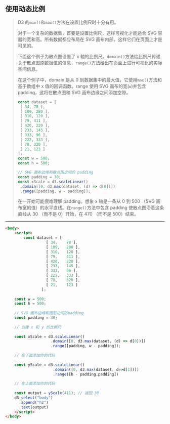 ## 使用动态比例

> D3 的`min()`和`max()`方法在设置比例尺时十分有用。
>
> 对于一个复杂的数据集，首要是设置比例尺，这样可视化才能适合 SVG 容器的宽和高。所有数据都应布局在 SVG 画布内部，这样它们在页面上才是可见的。
>
> 下面这个例子为散点图设置了 x 轴的比例尺。`domain()`方法给比例尺传递关于散点图原数据值的信息，`range()`方法给出在页面上进行可视化的实际空间信息。
>
> 在这个例子中，domain 是从 0 到数据集中的最大值，它使用`max()`方法和基于数组中 x 值的回调函数。range 使用 SVG 画布的宽(`w`)并包含 padding，这将在散点图和 SVG 画布边缘之间添加空隙。
>
> ```js
> const dataset = [
>  [ 34, 78 ],
>  [ 109, 280 ],
>  [ 310, 120 ],
>  [ 79, 411 ],
>  [ 420, 220 ],
>  [ 233, 145 ],
>  [ 333, 96 ],
>  [ 222, 333 ],
>  [ 78, 320 ],
>  [ 21, 123 ]
> ];
> const w = 500;
> const h = 500;
> 
> // SVG 画布边缘和散点图之间的 padding
> const padding = 30;
> const xScale = d3.scaleLinear()
>  .domain([0, d3.max(dataset, (d) => d[0])])
>  .range([padding, w - padding]);
> ```
>
> 在一开始可能很难理解 padding。想象 x 轴是一条从 0 到 500 （SVG 画布宽的值）的水平直线。在`range()`方法中包含 padding 使散点图沿着这条直线从 30 （而不是 0）开始，在 470 （而不是 500）结束。

---

```html
<body>
	<script>
		const dataset = [
                  [ 34,    78 ],
                  [ 109,   280 ],
                  [ 310,   120 ],
                  [ 79,    411 ],
                  [ 420,   220 ],
                  [ 233,   145 ],
                  [ 333,   96 ],
                  [ 222,   333 ],
                  [ 78,    320 ],
                  [ 21,    123 ]
                ];
    
    const w = 500;
    const h = 500;
    
    // SVG 画布边缘和图形之间的padding
    const padding = 30;
    
    // 创建 x 和 y 的比例尺
    
    const xScale = d3.scaleLinear()
                    .domain([0, d3.max(dataset, (d) => d[0])])
                    .range([padding, w - padding]);
    
    // 在下面添加你的代码
    
    const yScale = d3.scaleLinear()
                     .domain([0, d3.max(dataset, d=>d[1])])
                     .range([h - padding,padding])
                     
    // 在上面添加你的代码
    
    const output = yScale(411); // 返回 30
    d3.select("body")
      .append("h2")
      .text(output)
	</script>
</body>
```

